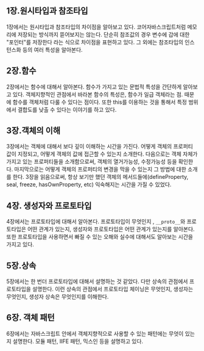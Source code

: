 
## 1장.원시타입과 참조타입 

1장에서는 원시타입과 참조타입의 차이점을 알아보고 있다. 코어자바스크립트처럼 메모리에 저장되는 방식까지 뜯어보지는 않는다. 단순히 참조값의 경우 변수에 갑에 대한 "포인터"를 저장한다 라는 식으로 차이점을 표현하고 있다. 그 외에는 참조타입의 인스턴스화 등의 여러 특성을 알아본다. 

## 2장.함수 

2장에서는 함수에 대해서 알아본다. 함수가 가지고 있는 문법적 특성을 간단하게 알아보고 있다. 객체지향적인 관점에서 바라본 함수의 특성은, 함수가 일급 객체라는 점. 때문에 함수를 객체처럼 다룰 수 있다는 점이다. 또한 this를 이용하는 것을 통해서 특정 범위에서 결합도를 낮출 수 있다는 이야기를 하고 있다. 

## 3장.객체의 이해 

3장에서는 객체에 대해서 보다 깊이 이해하는 시간을 가진다. 어떻게 객체의 프로퍼티 값이 지정되고, 어떻게 객체의 값에 접근할 수 있는지 소개한다. 다음으로는 객체 자체가 가지고 있는 프로퍼티들을 소개함으로써, 객체의 열거가능성, 수정가능성 등을 확인한다. 마지막으로는 어떻게 객체의 프로퍼티의 변경을 막을 수 있는지 그 방법에 대한 소개를 한다. 3장을 읽음으로써, 항상 보기만 했던 객체의 메서드들에(defineProperty, seal, freeze, hasOwnProperty, etc) 익숙해지는 시간을 가질 수 있었다. 


## 4장. 생성자와 프로토타입 

4장에서는 프로토타입에 대해서 알아본다. 프로토타입이 무엇인지 , `__proto__`와 프로토타입은 어떤 관계가 있는지, 생성자와 프로토타입은 어떤 관계가 있는지를 알아본다. 또한 프로토타입을 사용하면서 빠질 수 있는 오해와 실수에 대해서도 알아보는 시간을 가지고 있다. 


## 5장.상속 

5장에서는 한 번더 프로토타입에 대해서 설명하는 것 같았다. 다만 상속의 관점에서 프로토타입을 설명한다. 이런 상속의 관점에서 프로토타입 체이닝은 무엇인지, 생성자는 무엇인지, 생성자 상속은 무엇인지를 이해한다. 


## 6장. 객체 패턴

6장에서는 자바스크립트 안에서 객체지향적으로 사용할 수 있는 패턴에는 무엇이 있는지 설명한다. 모듈 패턴, IIFE 패턴, 믹스인 등을 설명하고 있다. 